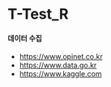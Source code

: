 # T-Test_R

#### 데이터 수집
- https://www.opinet.co.kr
- https://www.data.go.kr
- https://www.kaggle.com

